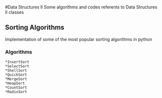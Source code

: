 #Data Structures II
  Some algorithms and codes referents to Data Structures II classes

## Sorting Algorithms
 Implementation of some of the most popular sorting algorithms in python

### Algorithms
    *InsertSort
    *SelectSort
    *ShellSort
    *QuickSort
    *MergeSort
    *HeapSort
    *CountSort
    *RadixSort
